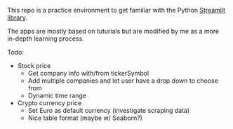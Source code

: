 This repo is a practice environment to get familiar with the Python [Streamlit library](https://www.streamlit.io/).

The apps are mostly based on tuturials but are modified by me as a more in-depth learning process.

Todo:
- Stock price
    - Get company info with/from tickerSymbol
    - Add multiple companies and let user have a drop down to choose from
    - Dynamic time range
- Crypto currency price
    - Set Euro as default currency (investigate scraping data)
    - Nice table format (maybe w/ Seaborn?)
